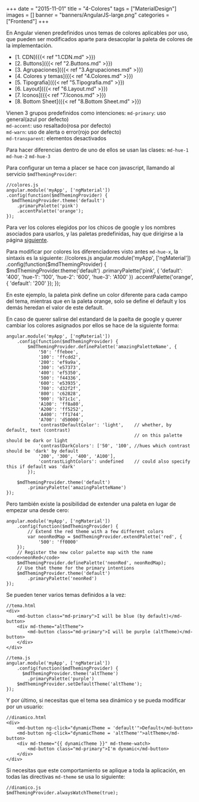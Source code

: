 +++
date = "2015-11-01"
title = "4-Colores"
tags = ["MaterialDesign"]
images = []
banner = "banners/AngularJS-large.png"
categories = ["Frontend"]
+++

En Angular vienen predefinidos unos temas de colores aplicables por uso, que pueden ser modificados aparte para desacoplar la paleta de colores de la implementación.
<!--more-->

* [1. CDN]({{< ref "1.CDN.md" >}})
* [2. Buttons]({{< ref "2.Buttons.md" >}})
* [3. Agrupaciones]({{< ref "3.Agrupaciones.md" >}})
* [4. Colores y temas]({{< ref "4.Colores.md" >}})
* [5. Tipografia]({{< ref "5.Tipografia.md" >}})
* [6. Layout]({{< ref "6.Layout.md" >}})
* [7. Iconos]({{< ref "7.Iconos.md" >}})
* [8. Bottom Sheet]({{< ref "8.Bottom Sheet.md" >}})

Vienen 3 grupos predefinidos como intenciones:
 	`md-primary`: uso general(azul por defecto)</br>
	`md-accent`: uso resaltado(rosa por defecto)</br>
	`md-warn`: uso de alerta o error(rojo por defecto)</br>
	`md-transparent`: elementos desactivados</br>

Para hacer diferencias dentro de uno de ellos se usan las clases:
	`md-hue-1`
	`md-hue-2`
	`md-hue-3`

Para configurar un tema a placer se hace con javascript, llamando al servicio `$mdThemingProvider`:

	//colores.js
	angular.module('myApp', ['ngMaterial'])
	.config(function($mdThemingProvider) {
	  $mdThemingProvider.theme('default')
	    .primaryPalette('pink')
	    .accentPalette('orange');
	});

Para ver los colores elegidos por los chicos de google y los nombres asociados para usarlos, y las paletas predefinidas, hay que dirigirse a la página [siguiente](https://material.angularjs.org/latest/Theming/01_introduction).

Para modificar por colores los diferenciadores visto antes `md-hue-x`, la sintaxis es la siguiente:
	//colores.js
	angular.module('myApp', ['ngMaterial'])
	.config(function($mdThemingProvider) {
		$mdThemingProvider.theme('default')
			.primaryPalette('pink', {
					'default': '400',
					'hue-1': '100',
					'hue-2': '600',
					'hue-3': 'A100'
				})
			.accentPalette('orange', {
					'default': '200'
				});
	});

En este ejemplo, la paleta pink define un color diferente para cada campo del tema, mientras que en la paleta orange, solo se define el default y los demás heredan el valor de este default.

En caso de querer salirse del estandard de la paelta de google y querer cambiar los colores asignados por ellos se hace de la siguiente forma:

	angular.module('myApp', ['ngMaterial'])
		.config(function($mdThemingProvider) {
			$mdThemingProvider.definePalette('amazingPaletteName', {
				'50': 'ffebee',
				'100': 'ffcdd2',
				'200': 'ef9a9a',
				'300': 'e57373',
				'400': 'ef5350',
				'500': 'f44336',
				'600': 'e53935',
				'700': 'd32f2f',
				'800': 'c62828',
				'900': 'b71c1c',
				'A100': 'ff8a80',
				'A200': 'ff5252',
				'A400': 'ff1744',
				'A700': 'd50000',
				'contrastDefaultColor': 'light',    // whether, by default, text (contrast)
													// on this palette should be dark or light
				'contrastDarkColors': ['50', '100', //hues which contrast should be 'dark' by default
				'200', '300', '400', 'A100'],
				'contrastLightColors': undefined    // could also specify this if default was 'dark'
			});

		$mdThemingProvider.theme('default')
			.primaryPalette('amazingPaletteName')
	});

Pero también existe la posibilidad de extender una paleta en lugar de empezar una desde cero:

	angular.module('myApp', ['ngMaterial'])
		.config(function($mdThemingProvider) {
			// Extend the red theme with a few different colors
			var neonRedMap = $mdThemingProvider.extendPalette('red', {
				'500': 'ff0000'
		});
		// Register the new color palette map with the name <code>neonRed</code>
		$mdThemingProvider.definePalette('neonRed', neonRedMap);
		// Use that theme for the primary intentions
		$mdThemingProvider.theme('default')
			.primaryPalette('neonRed')
	});

Se pueden tener varios temas definidos a la vez:

	//tema.html
	<div>
		<md-button class="md-primary">I will be blue (by default)</md-button>
		<div md-theme="altTheme">
			<md-button class="md-primary">I will be purple (altTheme)</md-button>
		</div>
	</div>

	//tema.js
	angular.module('myApp', ['ngMaterial'])
		.config(function($mdThemingProvider) {
		  $mdThemingProvider.theme('altTheme')
		    .primaryPalette('purple')
		$mdThemingProvider.setDefaultTheme('altTheme');
	});

Y por último, si necesitas que el tema sea dinámico y se pueda modificar por un usuario:

	//dinamico.html
	<div>
		<md-button ng-click="dynamicTheme = 'default'">Default</md-button>
		<md-button ng-click="dynamicTheme = 'altTheme'">altTheme</md-button>
		<div md-theme="{{ dynamicTheme }}" md-theme-watch>
			<md-button class="md-primary">I'm dynamic</md-button>
		</div>
	</div>

Si necesitas que este comportamiento se aplique a toda la aplicación, en todas las directivas `md-theme` se usa lo siguiente:

	//dinamico.js
	$mdThemingProvider.alwaysWatchTheme(true);
